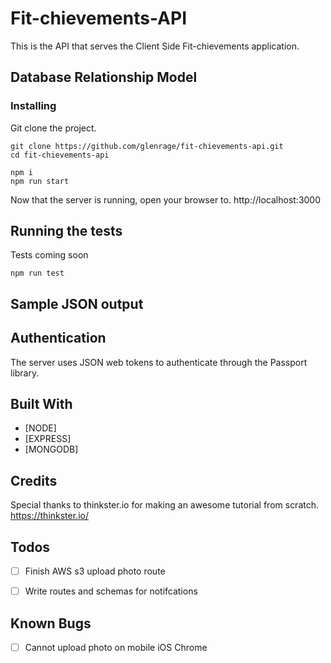 # Fit-chievements-API

This is the API that serves the Client Side Fit-chievements application.

## Database Relationship Model


### Installing

Git clone the project.

```
git clone https://github.com/glenrage/fit-chievements-api.git
cd fit-chievements-api

npm i
npm run start
```

Now that the server is running, open your browser to.
http://localhost:3000


## Running the tests

Tests coming soon

```
npm run test

```
## Sample JSON output


## Authentication
The server uses JSON web tokens to authenticate through the Passport library.

## Built With
* [NODE]
* [EXPRESS]
* [MONGODB]


## Credits
Special thanks to thinkster.io for making an awesome tutorial from scratch.
https://thinkster.io/

## Todos
* [ ] Finish AWS s3 upload photo route
* [ ] Write routes and schemas for notifcations


## Known Bugs
* [ ] Cannot upload photo on mobile iOS Chrome
